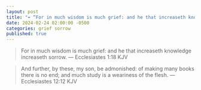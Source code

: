 ```yaml
---
layout: post
title: "☔ “For in much wisdom is much grief: and he that increaseth knowledge increaseth sorrow.”"
date: 2024-02-24 02:00:00 -0500
categories: grief sorrow
published: true
---
```


> For in much wisdom is much grief: and he that increaseth knowledge increaseth sorrow. &mdash; Ecclesiastes 1:18 KJV

> And further, by these, my son, be admonished: of making many books there is no end; and much study is a weariness of the flesh. &mdash; Ecclesiastes 12:12 KJV

<script>
    var refTagger = {
        settings: {
            bibleVersion: 'ESV'
        }
    }; 

    (function(d, t) {
        var n=d.querySelector('[nonce]');
        refTagger.settings.nonce = n && (n.nonce||n.getAttribute('nonce'));
        var g = d.createElement(t), s = d.getElementsByTagName(t)[0];
        g.src = 'https://api.reftagger.com/v2/RefTagger.js';
        g.nonce = refTagger.settings.nonce;
        s.parentNode.insertBefore(g, s);
    }(document, 'script'));
</script>